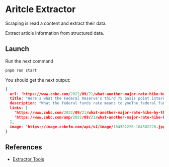 Aritcle Extractor
=================

Scraping is read a content and extract their data.

Extract article information from structured data.

Launch
------

Run the next command

```sh
pnpm run start
```

You should get the next output:

```json
{
  url: 'https://www.cnbc.com/2022/09/21/what-another-major-rate-hike-by-the-federal-reserve-means-to-you.html',
  title: "Here's what the Federal Reserve's third 75 basis point interest rate hike means for you",
  description: "What the federal funds rate means to youThe federal funds rate, which is set by the U.S. central bank, is the interest rate at which banks borrow and lend to one another overnight. Although that's not the...",
  links: [
    'https://www.cnbc.com/2022/09/21/what-another-major-rate-hike-by-the-federal-reserve-means-to-you.html',
    'https://www.cnbc.com/amp/2022/09/21/what-another-major-rate-hike-by-the-federal-reserve-means-to-you.html'
  ],
  image: 'https://image.cnbcfm.com/api/v1/image/104582226-104582226.jpg?v=1690394429&w=1920&h=1080'
}
```

References
----------

- [Extractor Tools](https://extractor-demos.pages.dev/)